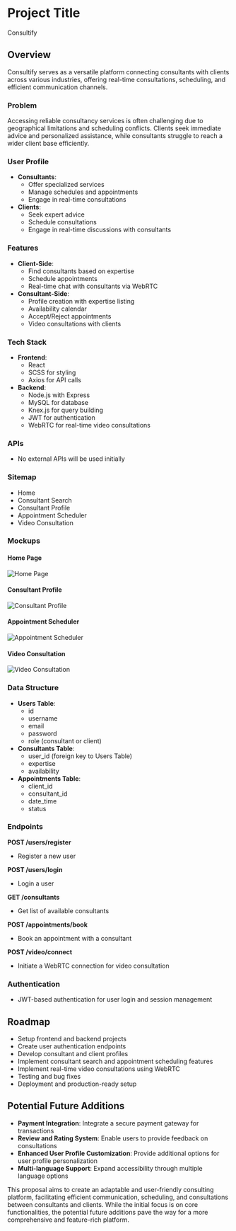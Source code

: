 
# Project Title
Consultify

## Overview

Consultify serves as a versatile platform connecting consultants with clients across various industries, offering real-time consultations, scheduling, and efficient communication channels.

### Problem

Accessing reliable consultancy services is often challenging due to geographical limitations and scheduling conflicts. Clients seek immediate advice and personalized assistance, while consultants struggle to reach a wider client base efficiently.

### User Profile

- **Consultants**:
  - Offer specialized services
  - Manage schedules and appointments
  - Engage in real-time consultations
- **Clients**:
  - Seek expert advice
  - Schedule consultations
  - Engage in real-time discussions with consultants

### Features

- **Client-Side**:
  - Find consultants based on expertise
  - Schedule appointments
  - Real-time chat with consultants via WebRTC
- **Consultant-Side**:
  - Profile creation with expertise listing
  - Availability calendar
  - Accept/Reject appointments
  - Video consultations with clients

### Tech Stack

- **Frontend**:
  - React
  - SCSS for styling
  - Axios for API calls
- **Backend**:
  - Node.js with Express
  - MySQL for database
  - Knex.js for query building
  - JWT for authentication
  - WebRTC for real-time video consultations

### APIs

- No external APIs will be used initially

### Sitemap

- Home
- Consultant Search
- Consultant Profile
- Appointment Scheduler
- Video Consultation

### Mockups

#### Home Page
![Home Page](home-page-mockup.jpg)

#### Consultant Profile
![Consultant Profile](consultant-profile-mockup.jpg)

#### Appointment Scheduler
![Appointment Scheduler](appointment-scheduler-mockup.jpg)

#### Video Consultation
![Video Consultation](video-consultation-mockup.jpg)

### Data Structure

- **Users Table**:
  - id
  - username
  - email
  - password
  - role (consultant or client)
- **Consultants Table**:
  - user_id (foreign key to Users Table)
  - expertise
  - availability
- **Appointments Table**:
  - client_id
  - consultant_id
  - date_time
  - status

### Endpoints

**POST /users/register**

- Register a new user

**POST /users/login**

- Login a user

**GET /consultants**

- Get list of available consultants

**POST /appointments/book**

- Book an appointment with a consultant

**POST /video/connect**

- Initiate a WebRTC connection for video consultation

### Authentication

- JWT-based authentication for user login and session management

## Roadmap

- Setup frontend and backend projects
- Create user authentication endpoints
- Develop consultant and client profiles
- Implement consultant search and appointment scheduling features
- Implement real-time video consultations using WebRTC
- Testing and bug fixes
- Deployment and production-ready setup

## Potential Future Additions

- **Payment Integration**: Integrate a secure payment gateway for transactions
- **Review and Rating System**: Enable users to provide feedback on consultations
- **Enhanced User Profile Customization**: Provide additional options for user profile personalization
- **Multi-language Support**: Expand accessibility through multiple language options

This proposal aims to create an adaptable and user-friendly consulting platform, facilitating efficient communication, scheduling, and consultations between consultants and clients. While the initial focus is on core functionalities, the potential future additions pave the way for a more comprehensive and feature-rich platform.
